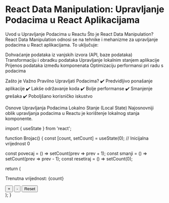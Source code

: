 # React Data Manipulation: Upravljanje Podacima u React Aplikacijama

Uvod u Upravljanje Podacima u Reactu
Što je React Data Manipulation?
React Data Manipulation odnosi se na tehnike i mehanizme za upravljanje podacima u React aplikacijama. To uključuje:

Dohvaćanje podataka iz vanjskih izvora (API, baze podataka)
Transformaciju i obradku podataka
Upravljanje lokalnim stanjem aplikacije
Prijenos podataka između komponenata
Optimizaciju performansi pri radu s podacima

Zašto je Važno Pravilno Upravljati Podacima?
✔️ Predvidljivo ponašanje aplikacije
✔️ Lakše održavanje koda
✔️ Bolje performanse
✔️ Smanjenje grešaka
✔️ Poboljšano korisničko iskustvo

Osnove Upravljanja Podacima
Lokalno Stanje (Local State)
Najosnovniji oblik upravljanja podacima u Reactu je korištenje lokalnog stanja komponente.

import { useState } from 'react';

function Brojac() {
  const [count, setCount] = useState(0); // Inicijalna vrijednost 0

  const povecaj = () => setCount(prev => prev + 1);
  const smanji = () => setCount(prev => prev - 1);
  const resetiraj = () => setCount(0);

  return (
    <div>
      <p>Trenutna vrijednost: {count}</p>
      <button onClick={povecaj}>+</button>
      <button onClick={smanji}>-</button>
      <button onClick={resetiraj}>Reset</button>
    </div>
  );
}


